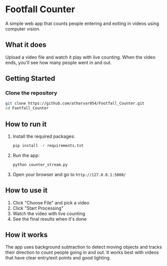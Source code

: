 # Footfall Counter
A simple web app that counts people entering and exiting in videos using computer vision.


## What it does
Upload a video file and watch it play with live counting. When the video ends, you'll see how many people went in and out.

## Getting Started

### Clone the repository
```bash
git clone https://github.com/atharvar054/Footfall_Counter.git
cd Footfall_Counter
```
## How to run it
1. Install the required packages:
   ```bash
   pip install -r requirements.txt
   ```

2. Run the app:
   ```bash
   python counter_stream.py
   ```

3. Open your browser and go to `http://127.0.0.1:5000/`

## How to use it
1. Click "Choose File" and pick a video
2. Click "Start Processing"
3. Watch the video with live counting
4. See the final results when it's done

## How it works
The app uses background subtraction to detect moving objects and tracks their direction to count people going in and out. It works best with videos that have clear entry/exit points and good lighting.